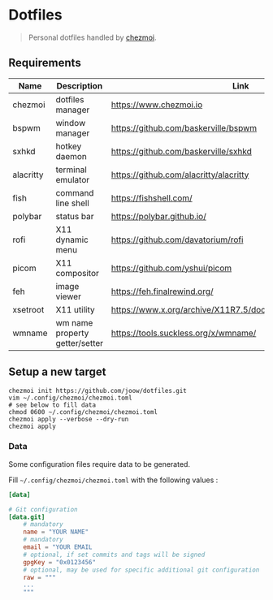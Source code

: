 # Dotfiles

> Personal dotfiles handled by [chezmoi](https://www.chezmoi.io).

## Requirements

| Name      | Description                    | Link                                                           |
|-----------|--------------------------------|----------------------------------------------------------------|
| chezmoi   | dotfiles manager               | https://www.chezmoi.io                                         |
| bspwm     | window manager                 | https://github.com/baskerville/bspwm                           |
| sxhkd     | hotkey daemon                  | https://github.com/baskerville/sxhkd                           |
| alacritty | terminal emulator              | https://github.com/alacritty/alacritty                         |
| fish      | command line shell             | https://fishshell.com/                                         |
| polybar   | status bar                     | https://polybar.github.io/                                     |
| rofi      | X11 dynamic menu               | https://github.com/davatorium/rofi                             |
| picom     | X11 compositor                 | https://github.com/yshui/picom                                 |
| feh       | image viewer                   | https://feh.finalrewind.org/                                   |
| xsetroot  | X11 utility                    | https://www.x.org/archive/X11R7.5/doc/man/man1/xsetroot.1.html |
| wmname    | wm name property getter/setter | https://tools.suckless.org/x/wmname/                           |

## Setup a new target

```shell
chezmoi init https://github.com/joow/dotfiles.git
vim ~/.config/chezmoi/chezmoi.toml
# see below to fill data
chmod 0600 ~/.config/chezmoi/chezmoi.toml
chezmoi apply --verbose --dry-run
chezmoi apply
```

### Data

Some configuration files require data to be generated.

Fill `~/.config/chezmoi/chezmoi.toml` with the following values :

```toml
[data]

# Git configuration
[data.git]
    # mandatory
    name = "YOUR NAME"
    # mandatory
    email = "YOUR EMAIL
    # optional, if set commits and tags will be signed
    gpgKey = "0x0123456"
    # optional, may be used for specific additional git configuration
    raw = """
    ...
    """
```

